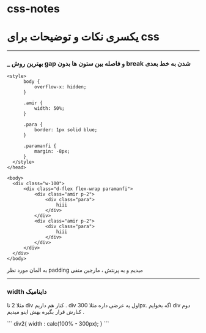 # css-notes
<h1>یکسری نکات و توضیحات برای css</h1>
<hr/>
<h3>_ بهترین روش gap و فاصله بین ستون ها بدون break شدن به خط بعدی</h3>

  ```
<style>
        body {
            overflow-x: hidden;
        }
    
        .amir {
            width: 50%;
        }

        .para {
            border: 1px solid blue;
        }

        .paramanfi {
            margin: -8px;
        }
    </style>
</head>

<body>
    <div class="w-100">
        <div class="d-flex flex-wrap paramanfi">
            <div class="amir p-2">
                <div class="para">
                    hiii
                </div>
            </div>
            <div class="amir p-2">
                <div class="para">
                    hiii
                </div>
            </div>
        </div>
    </div>
</body>
```

<p>به المان مورد نظر padding میدیم و به پرنتش ، مارجین منفی</p>
<hr/>
<h3>width داینامیک</h3>
<p>مثلا 2 تا div کنار هم داریم . div اول یه عرضی داره مثلا 300px. اگه بخوایم div دوم کنارش قرار بگیره بهش اینو میدیم .</p>
```
div2{
width : calc(100% - 300px);
}
```
